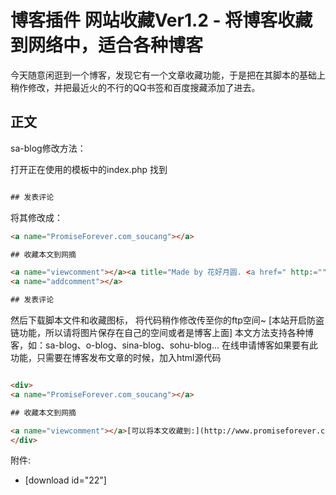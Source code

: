 # 博客插件 网站收藏Ver1.2 - 将博客收藏到网络中，适合各种博客

今天随意闲逛到一个博客，发现它有一个文章收藏功能，于是把在其脚本的基础上稍作修改，并把最近火的不行的QQ书签和百度搜藏添加了进去。

## 正文

sa-blog修改方法：

打开正在使用的模板中的index.php 找到

```html

## 发表评论

```

将其修改成：

```html
<a name="PromiseForever.com_soucang"></a>

## 收藏本文到网摘

<a name="viewcomment"></a><a title="Made by 花好月圆. <a href=" http:="" www.promiseforever.com"="">www.promiseforever.com</a>" href="[http://www.promiseforever.com/& lt;/a>">可以将本文收藏到:](http://www.promiseforever.com/)
<a name="addcomment"></a>

## 发表评论

```

然后下载脚本文件和收藏图标， 将代码稍作修改传至你的ftp空间~ [本站开启防盗链功能，所以请将图片保存在自己的空间或者是博客上面] 本文方法支持各种博客，如：sa-blog、o-blog、sina-blog、sohu-blog... 在线申请博客如果要有此功能，只需要在博客发布文章的时候，加入html源代码

```html

<div>
<a name="PromiseForever.com_soucang"></a>

## 收藏本文到网摘

<a name="viewcomment"></a>[可以将本文收藏到:](http://www.promiseforever.com/ "Made by 花好月圆. www.promiseforever.com")
</div>

```

附件:

- [download id="22"]

